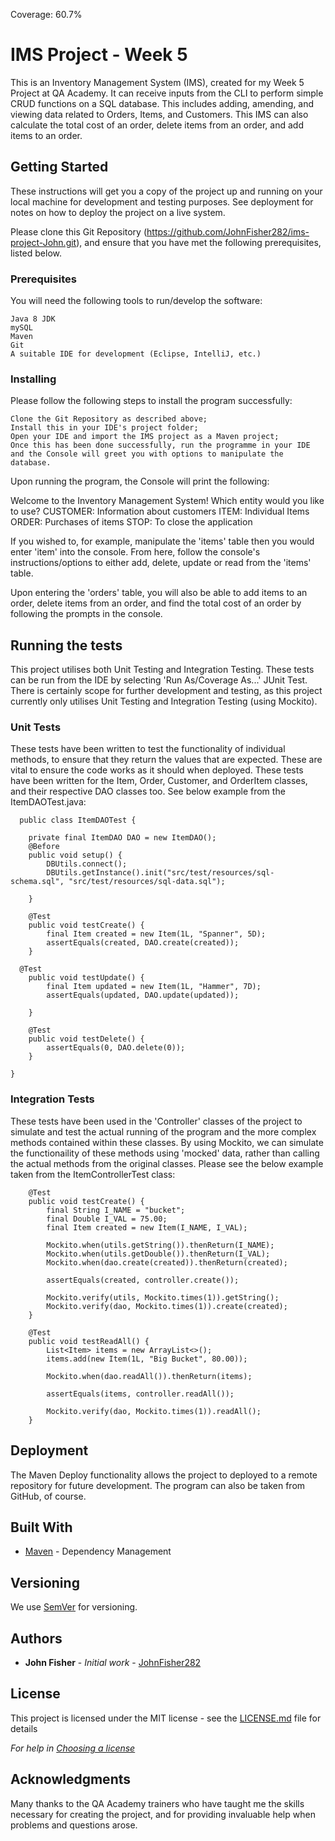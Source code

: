 Coverage: 60.7%
# IMS Project - Week 5

This is an Inventory Management System (IMS), created for my Week 5 Project at QA Academy. It can receive inputs from the CLI to perform simple CRUD functions on a SQL database. This includes adding, amending, and viewing data related to Orders, Items, and Customers. This IMS can also calculate the total cost of an order, delete items from an order, and add items to an order.

## Getting Started

These instructions will get you a copy of the project up and running on your local machine for development and testing purposes. See deployment for notes on how to deploy the project on a live system.

Please clone this Git Repository (https://github.com/JohnFisher282/ims-project-John.git), and ensure that you have met the following prerequisites, listed below.

### Prerequisites

You will need the following tools to run/develop the software:

```
Java 8 JDK
mySQL
Maven
Git
A suitable IDE for development (Eclipse, IntelliJ, etc.)
```

### Installing

Please follow the following steps to install the program successfully:

```
Clone the Git Repository as described above;
Install this in your IDE's project folder;
Open your IDE and import the IMS project as a Maven project;
Once this has been done successfully, run the programme in your IDE and the Console will greet you with options to manipulate the database.
```

Upon running the program, the Console will print the following:

Welcome to the Inventory Management System!
Which entity would you like to use?
CUSTOMER: Information about customers
ITEM: Individual Items
ORDER: Purchases of items
STOP: To close the application

If you wished to, for example, manipulate the 'items' table then you would enter 'item' into the console. From here, follow the console's instructions/options to either add, delete, update or read from the 'items' table.

Upon entering the 'orders' table, you will also be able to add items to an order, delete items from an order, and find the total cost of an order by following the prompts in the console.

## Running the tests

This project utilises both Unit Testing and Integration Testing. These tests can be run from the IDE by selecting 'Run As/Coverage As...' JUnit Test. There is certainly scope for further development and testing, as this project currently only utilises Unit Testing and Integration Testing (using Mockito).

### Unit Tests 

These tests have been written to test the functionality of individual methods, to ensure that they return the values that are expected. These are vital to ensure the code works as it should when deployed. These tests have been written for the Item, Order, Customer, and OrderItem classes, and their respective DAO classes too. See below example from the ItemDAOTest.java:

```
  public class ItemDAOTest {

	private final ItemDAO DAO = new ItemDAO();
	@Before
	public void setup() {
		DBUtils.connect();
		DBUtils.getInstance().init("src/test/resources/sql-schema.sql", "src/test/resources/sql-data.sql");
    
	}

	@Test
	public void testCreate() {
		final Item created = new Item(1L, "Spanner", 5D);
		assertEquals(created, DAO.create(created));
	}
  
  @Test
	public void testUpdate() {
		final Item updated = new Item(1L, "Hammer", 7D);
		assertEquals(updated, DAO.update(updated));

	}

	@Test
	public void testDelete() {
		assertEquals(0, DAO.delete(0));
	}

}
```

### Integration Tests 
These tests have been used in the 'Controller' classes of the project to simulate and test the actual running of the program and the more complex methods contained within these classes. By using Mockito, we can simulate the functionaility of these methods using 'mocked' data, rather than calling the actual methods from the original classes. Please see the below example taken from the ItemControllerTest class:

```
	@Test
	public void testCreate() {
		final String I_NAME = "bucket";
		final Double I_VAL = 75.00;
		final Item created = new Item(I_NAME, I_VAL);

		Mockito.when(utils.getString()).thenReturn(I_NAME);
		Mockito.when(utils.getDouble()).thenReturn(I_VAL);
		Mockito.when(dao.create(created)).thenReturn(created);

		assertEquals(created, controller.create());

		Mockito.verify(utils, Mockito.times(1)).getString();
		Mockito.verify(dao, Mockito.times(1)).create(created);
	}

	@Test
	public void testReadAll() {
		List<Item> items = new ArrayList<>();
		items.add(new Item(1L, "Big Bucket", 80.00));

		Mockito.when(dao.readAll()).thenReturn(items);

		assertEquals(items, controller.readAll());

		Mockito.verify(dao, Mockito.times(1)).readAll();
	}
```

## Deployment

The Maven Deploy functionality allows the project to deployed to a remote repository for future development. The program can also be taken from GitHub, of course.

## Built With

* [Maven](https://maven.apache.org/) - Dependency Management

## Versioning

We use [SemVer](http://semver.org/) for versioning.

## Authors

* **John Fisher** - *Initial work* - [JohnFisher282](https://github.com/JohnFisher282)

## License

This project is licensed under the MIT license - see the [LICENSE.md](LICENSE.md) file for details 

*For help in [Choosing a license](https://choosealicense.com/)*

## Acknowledgments

Many thanks to the QA Academy trainers who have taught me the skills necessary for creating the project, and for providing invaluable help when problems and questions arose.
